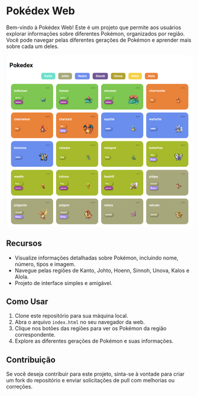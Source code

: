 # Pokédex Web

Bem-vindo à Pokédex Web! Este é um projeto que permite aos usuários explorar informações sobre diferentes Pokémon, organizados por região. Você pode navegar pelas diferentes gerações de Pokémon e aprender mais sobre cada um deles.

![Screenshot da Pokédex](pokedex.png)

## Recursos

- Visualize informações detalhadas sobre Pokémon, incluindo nome, número, tipos e imagem.
- Navegue pelas regiões de Kanto, Johto, Hoenn, Sinnoh, Unova, Kalos e Alola.
- Projeto de interface simples e amigável.

## Como Usar

1. Clone este repositório para sua máquina local.
2. Abra o arquivo `index.html` no seu navegador da web.
3. Clique nos botões das regiões para ver os Pokémon da região correspondente.
4. Explore as diferentes gerações de Pokémon e suas informações.

## Contribuição

Se você deseja contribuir para este projeto, sinta-se à vontade para criar um fork do repositório e enviar solicitações de pull com melhorias ou correções.




